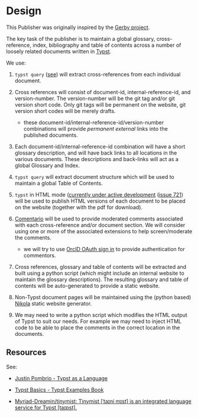 # Design

This Publisher was originally inspired by the [Gerby
project](https://gerby-project.github.io/).

The key task of the publisher is to maintain a global glossary,
cross-reference, index, bibliography and table of contents across a number
of loosely related documents written in [Typst](https://typst.app/).

We use:

1. `typst query` ([see](https://typst.app/docs/reference/introspection/))
   will extract cross-references from each individual document.

2. Cross references will consist of document-id, internal-reference-id,
   and version-number. The version-number will be the git tag and/or git
   version short code. Only git tags will be permanent on the website, git
   version short codes will be merely drafts.

   - these document-id/internal-reference-id/version-number combinations
     will provide *permanent* *external* links into the published documents.

3. Each document-id/internal-reference-id combination will have a short
   glossary description, and will have back links to all locations in the
   various documents. These descriptions and back-links will act as a
   global Glossary and Index.

4. `typst query` will extract document structure which will be used to
   maintain a global Table of Contents.

5. `typst` in HTML mode ([currently under active
   development](https://github.com/typst/typst/issues/5512) ([issue
   721](https://github.com/typst/typst/issues/721)) will be used to
   publish HTML versions of each document to be placed on the website
   (together with the pdf for download).

6. [Comentario](https://comentario.app/en/) will be used to provide
   moderated comments associated with each cross-reference and/or document
   section. We will consider using one or more of the associated
   extensions to help screen/moderate the comments.

   - we will try to use [OrcID OAuth sign
     in](https://info.orcid.org/documentation/integration-guide/orcid-oauth-sign-in-guidelines/)
     to provide authentication for commentors.

7. Cross references, glossary and table of contents will be extracted and
   built using a python script (which might include an internal website to
   maintain the glossary descriptions). The resulting glossary and table
   of contents will be auto-generated to provide a static website.

8. Non-Typst document pages will be maintained using the (python based)
   [Nikola](https://getnikola.com/) static website generator.

9. We may need to write a python script which modifies the HTML output of
   Typst to suit our needs. For example we may need to inject HTML code to
   be able to place the comments in the correct location in the documents.


## Resources

See:

- [Justin Pombrio - Typst as a
  Language](https://justinpombrio.net/2024/11/30/typst.html)

- [Typst Basics - Typst Examples
  Book](https://sitandr.github.io/typst-examples-book/book/basics/)

- [Myriad-Dreamin/tinymist: Tinymist [ˈtaɪni mɪst] is an integrated
  language service for Typst
  [taɪpst].](https://github.com/Myriad-Dreamin/tinymist)

